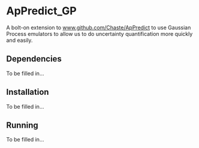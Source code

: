# ApPredict_GP

A bolt-on extension to www.github.com/Chaste/ApPredict to use Gaussian Process emulators to allow us to do uncertainty quantification more quickly and easily.

## Dependencies

To be filled in...

## Installation

To be filled in...

## Running

To be filled in...
